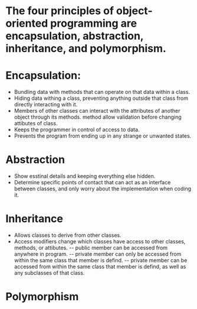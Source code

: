 # The four principles of object-oriented programming are encapsulation, abstraction, inheritance, and polymorphism.

# Encapsulation:
- Bundling data with methods that can operate on that data within a class.
- Hiding data withing a class, preventing anything outside that class from directly interacting with it.
- Members of other classes can interact with the attributes of another object through its methods. method allow validation before changing attibutes of class.
- Keeps the programmer in control of access to data.
- Prevents the program from ending up in any strange or unwanted states.

# Abstraction
- Show esstinal details and keeping everything else hidden.
- Determine specific points of contact that can act as an interface between classes, and only worry about the implementation when coding it.

# Inheritance
- Allows classes to derive from other classes.
- Access modifiers change which classes have access to other classes, methods, or attibutes.
-- public member can be accessed from anywhere in program.
-- private member can only be accessed from within the same class that member is defind.
-- private member can  be accessed from within the same class that member is defind, as well as any subclasses of that class.
# Polymorphism